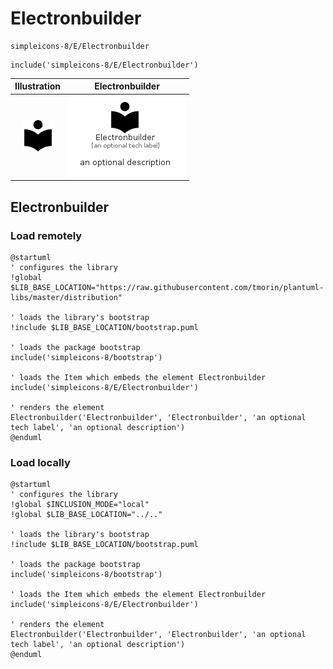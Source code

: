 # Electronbuilder


```text
simpleicons-8/E/Electronbuilder
```

```text
include('simpleicons-8/E/Electronbuilder')
```



| Illustration | Electronbuilder |
| :---: | :---: |
| ![illustration for Illustration](../../simpleicons-8/E/Electronbuilder.png) | ![illustration for Electronbuilder](../../simpleicons-8/E/Electronbuilder.Local.png) |




## Electronbuilder

### Load remotely
```plantuml
@startuml
' configures the library
!global $LIB_BASE_LOCATION="https://raw.githubusercontent.com/tmorin/plantuml-libs/master/distribution"

' loads the library's bootstrap
!include $LIB_BASE_LOCATION/bootstrap.puml

' loads the package bootstrap
include('simpleicons-8/bootstrap')

' loads the Item which embeds the element Electronbuilder
include('simpleicons-8/E/Electronbuilder')

' renders the element
Electronbuilder('Electronbuilder', 'Electronbuilder', 'an optional tech label', 'an optional description')
@enduml
```

### Load locally
```plantuml
@startuml
' configures the library
!global $INCLUSION_MODE="local"
!global $LIB_BASE_LOCATION="../.."

' loads the library's bootstrap
!include $LIB_BASE_LOCATION/bootstrap.puml

' loads the package bootstrap
include('simpleicons-8/bootstrap')

' loads the Item which embeds the element Electronbuilder
include('simpleicons-8/E/Electronbuilder')

' renders the element
Electronbuilder('Electronbuilder', 'Electronbuilder', 'an optional tech label', 'an optional description')
@enduml
```

